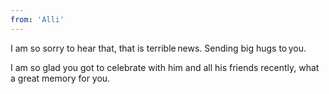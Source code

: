 ```yaml
---
from: 'Alli'
---
```


I am so sorry to hear that, that is terrible news. Sending big hugs to you. 

I am so glad you got to celebrate with him and all his friends recently, what a great memory for you.